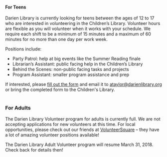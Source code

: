 
#### For Teens
Darien Library is currently looking for teens between the ages of 12 to 17 who are interested in volunteering in the Children’s Library. Volunteer hours are flexible as you will volunteer when it works with your schedule. We require each shift to be a minimum of 15 minutes and a maximum of 60 minutes for no more than one day per work week.
 
Positions include:
* Party Patrol: help at big events like the Summer Reading finale
* Librarian’s Assistant: public facing help in the Children’s Library
* Behind the Scenes: non-public facing tasks and projects
* Program Assistant: smaller program assistance and prep


If interested, please [fill out the form](https://dar.to/2AmjLJN "fill out the form") and email it to [ataylor@darienlibrary.org](mailto:ataylor@darienlibrary.org "Anna Taylor") or bring the completed form to the Children's Library.
<br />
<br />

### For Adults
The Darien Library Volunteer program for adults is currently full. We are not accepting applications for new volunteers at this time. For local opportunities, please check out our friends at [VolunteerSquare](https://dar.to/2j4irWZ "VolunteerSquare") – they have a lot of amazing volunteer positions available!
 
The Darien Library Adult Volunteer program will resume March 31, 2018. Check back for details then!